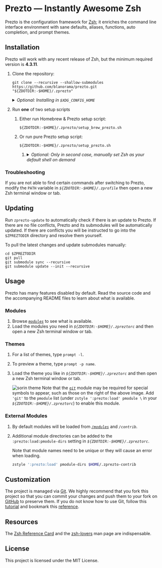 # Prezto — Instantly Awesome Zsh

Prezto is the configuration framework for [Zsh][1]; it enriches the command line
interface environment with sane defaults, aliases, functions, auto completion,
and prompt themes.

## Installation

Prezto will work with any recent release of Zsh, but the minimum required
version is **4.3.11**.

1. Clone the repository:

    ```console
    git clone --recursive --shallow-submodules https://github.com/blanorama/prezto.git "${ZDOTDIR:-$HOME}/.zprezto"
    ```

    <details>
        <summary><em>Optional: Installing in <code>$XDG_CONFIG_HOME</code></em></summary>

   Optionally, if you already have `$XDG_CONFIG_HOME` configured (usually as
   _`$HOME/.config`_ by default) and intend to install Prezto under
   _`$XDG_CONFIG_HOME/zsh`_ instead, you can clone the repository there and
   configure `$ZDOTDIR` separately if not already configured.

    - Clone the repository:

      ```console
      git clone --recursive https://github.com/blanorama/prezto.git "${ZDOTDIR:-${XDG_CONFIG_HOME:-$HOME/.config}/zsh}/.zprezto"
      ```

    - Configure `$XDG_CONFIG_HOME` and `$ZDOTDIR` in _`$HOME/.zshenv`_:

      ```sh
      export XDG_CONFIG_HOME="${XDG_CONFIG_HOME:=$HOME/.config}"
      export ZDOTDIR="${ZDOTDIR:=$XDG_CONFIG_HOME/zsh}"
      source "$ZDOTDIR/.zshenv"
      ```

    </details>


2. Run **one** of two setup scripts
    1. Either run Homebrew & Prezto setup script:
        ```console
        ${ZDOTDIR:-$HOME}/.zprezto/setup_brew_prezto.sh
        ```
    2. Or run pure Prezto setup script:
        ```console
        ${ZDOTDIR:-$HOME}/.zprezto/setup_prezto.sh
        ```
        1. <details><summary><em>Optional: Only in second case, manually set Zsh as your default shell on demand</em></summary>
       
           ```console
           chsh -s /bin/zsh
           ```
           
           </details>

### Troubleshooting

If you are not able to find certain commands after switching to Prezto, modify
the `PATH` variable in _`${ZDOTDIR:-$HOME}/.zprofile`_ then open a new Zsh
terminal window or tab.

## Updating

Run `zprezto-update` to automatically check if there is an update to Prezto.
If there are no file conflicts, Prezto and its submodules will be automatically
updated. If there are conflicts you will be instructed to go into the
`$ZPREZTODIR` directory and resolve them yourself.

To pull the latest changes and update submodules manually:

```console
cd $ZPREZTODIR
git pull
git submodule sync --recursive
git submodule update --init --recursive
```

## Usage

Prezto has many features disabled by default. Read the source code and the
accompanying README files to learn about what is available.

### Modules

01. Browse [_`modules`_][9] to see what is available.
02. Load the modules you need in _`${ZDOTDIR:-$HOME}/.zpreztorc`_ and then open
    a new Zsh terminal window or tab.

### Themes

01. For a list of themes, type `prompt -l`.
02. To preview a theme, type `prompt -p name`.
03. Load the theme you like in _`${ZDOTDIR:-$HOME}/.zpreztorc`_ and then
    open a new Zsh terminal window or tab.

    ![sorin theme][2]
    Note that the [_`git`_][11] module may be required for special symbols to
    appear, such as those on the right of the above image. Add `'git'` to the
    `pmodule` list (under `zstyle ':prezto:load' pmodule \` in your
    _`${ZDOTDIR:-$HOME}/.zpreztorc`_) to enable this module.

### External Modules

01. By default modules will be loaded from [_`/modules`_][9] and _`/contrib`_.
02. Additional module directories can be added to the
    `:prezto:load:pmodule-dirs` setting in _`${ZDOTDIR:-$HOME}/.zpreztorc`_.

    Note that module names need to be unique or they will cause an error when
    loading.

    ```sh
    zstyle ':prezto:load' pmodule-dirs $HOME/.zprezto-contrib
    ```

## Customization

The project is managed via [Git][3]. We highly recommend that you fork this
project so that you can commit your changes and push them to your fork on
[GitHub][4] to preserve them. If you do not know how to use Git, follow this
[tutorial][5] and bookmark this [reference][6].

## Resources

The [Zsh Reference Card][7] and the [zsh-lovers][8] man page are indispensable.

## License

This project is licensed under the MIT License.

[1]: https://www.zsh.org

[2]: https://i.imgur.com/nrGV6pg.png "sorin theme"

[3]: https://git-scm.com

[4]: https://github.com

[5]: https://gitimmersion.com

[6]: https://git.github.io/git-reference/

[7]: http://www.bash2zsh.com/zsh_refcard/refcard.pdf

[8]: https://grml.org/zsh/zsh-lovers.html

[9]: modules#readme

[10]: runcoms#readme

[11]: modules/git#readme

